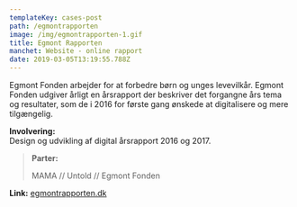 ```yaml
---
templateKey: cases-post
path: /egmontrapporten
image: /img/egmontrapporten-1.gif
title: Egmont Rapporten
manchet: Website - online rapport
date: 2019-03-05T13:19:55.788Z
---
```

Egmont Fonden arbejder for at forbedre børn og unges levevilkår. Egmont Fonden udgiver årligt en årsrapport der beskriver det forgangne års tema og resultater, som de i 2016 for første gang ønskede at digitalisere og mere tilgængelig.

**Involvering:**\
Design og udvikling af digital årsrapport 2016 og 2017.

> **Parter:**
>
>  MAMA // Untold // Egmont Fonden

**Link:** [egmontrapporten.dk](http://egmontrapporten.dk)
